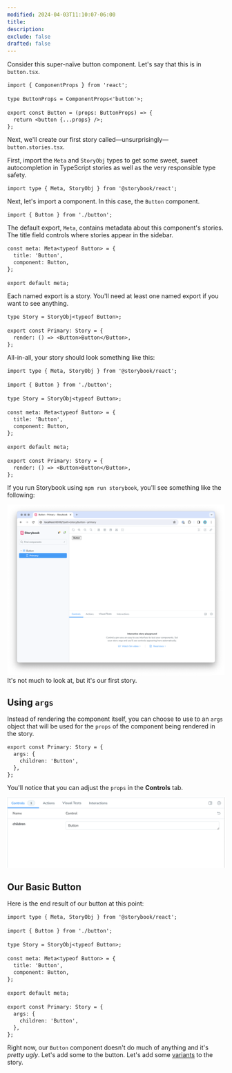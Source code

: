 ```yaml
---
modified: 2024-04-03T11:10:07-06:00
title: 
description: 
exclude: false
drafted: false
---
```


Consider this super-naïve button component. Let's say that this is in `button.tsx`.

```tsx
import { ComponentProps } from 'react';

type ButtonProps = ComponentProps<'button'>;

export const Button = (props: ButtonProps) => {
  return <button {...props} />;
};
```

Next, we'll create our first story called—unsurprisingly—`button.stories.tsx`.

First, import the `Meta` and `StoryObj` types to get some sweet, sweet autocompletion in TypeScript stories as well as the very responsible type safety.

```tsx
import type { Meta, StoryObj } from '@storybook/react';
```

Next, let's import a component. In this case, the `Button` component.

```tsx
import { Button } from './button';
```

The default export, `Meta`, contains metadata about this component's stories. The title field controls where stories appear in the sidebar.

```tsx
const meta: Meta<typeof Button> = {
  title: 'Button',
  component: Button,
};

export default meta;
```

Each named export is a story. You'll need at least one named export if you want to see anything.

```tsx
type Story = StoryObj<typeof Button>;

export const Primary: Story = {
  render: () => <Button>Button</Button>,
};
```

All-in-all, your story should look something like this:

```tsx
import type { Meta, StoryObj } from '@storybook/react';

import { Button } from './button';

type Story = StoryObj<typeof Button>;

const meta: Meta<typeof Button> = {
  title: 'Button',
  component: Button,
};

export default meta;

export const Primary: Story = {
  render: () => <Button>Button</Button>,
};
```

If you run Storybook using `npm run storybook`, you'll see something like the following:

![](assets/storybook-basic-button-story.png)
It's not much to look at, but it's our first story.
## Using `args`

Instead of rendering the component itself, you can choose to use to an `args` object that will be used for the `props` of the component being rendered in the story.

```tsx
export const Primary: Story = {
  args: {
    children: 'Button',
  },
};
```

You'll notice that you can adjust the `props` in the **Controls** tab.

![A basic implementation of controls in Storybook](assets/storybook-basic-button-props.png)

## Our Basic Button

Here is the end result of our button at this point:

```tsx
import type { Meta, StoryObj } from '@storybook/react';

import { Button } from './button';

type Story = StoryObj<typeof Button>;

const meta: Meta<typeof Button> = {
  title: 'Button',
  component: Button,
};

export default meta;

export const Primary: Story = {
  args: {
    children: 'Button',
  },
};
```

Right now, our `Button` component doesn't do much of anything and it's _pretty ugly_. Let's add some to the button. Let's add some [variants](variants.md) to the story.
